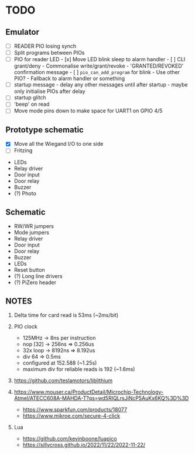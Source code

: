 # TODO

## Emulator
- [ ] READER PIO losing synch
- [ ] Split programs between PIOs
- [ ] PIO for reader LED
      - [x] Move LED blink sleep to alarm handler
      - [ ] CLI grant/deny
            - Commonalise write/grant/revoke
            - 'GRANTED/REVOKED' confirmation message
      - [ ] `pio_can_add_program` for blink
            - Use other PIO?
            - Fallback to alarm handler or something
- [ ] startup message
      - delay any other messages until after startup
      - maybe only initialise PIOs after delay
- [ ] startup glitch
- [ ] 'beep' on read
- [ ] Move mode pins down to make space for UART1 on GPIO 4/5

## Prototype schematic
- [x] Move all the Wiegand I/O to one side
- [ ] Fritzing
- LEDs
- Relay driver
- Door input
- Door relay
- Buzzer
- (?) Photo

## Schematic
- RW/WR jumpers
- Mode jumpers
- Relay driver
- Door input
- Door relay
- Buzzer
- LEDs
- Reset button
- (?) Long line drivers
- (?) PiZero header

## NOTES

1. Delta time for card read is 53ms (~2ms/bit)
2. PIO clock 
   - 125MHz   -> 8ns per instruction
   - nop [32] -> 256ns  => 0.256us
   - 32x loop -> 8192ns => 8.192us
   - div 64 => 0.5ms
   - configured at 152.588 (~1.25s)
   - maximum div for reliable reads is 192 (~1.6ms)

3. https://github.com/teslamotors/liblithium
4. https://www.mouser.ca/ProductDetail/Microchip-Technology-Atmel/ATECC608A-MAHDA-T?qs=wd5RIQLrsJiNcP5AuKx6KQ%3D%3D
   - https://www.sparkfun.com/products/18077
   - https://www.mikroe.com/secure-4-click
5. Lua
   - https://github.com/kevinboone/luapico
   - https://sillycross.github.io/2022/11/22/2022-11-22/